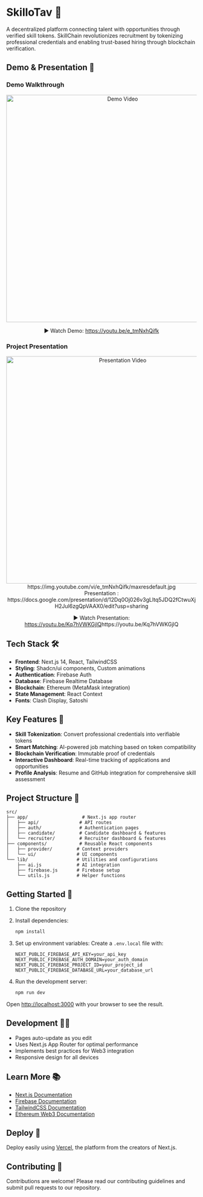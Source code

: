 # SkilloTav 🔗

A decentralized platform connecting talent with opportunities through verified skill tokens. SkillChain revolutionizes recruitment by tokenizing professional credentials and enabling trust-based hiring through blockchain verification.

## Demo & Presentation 🎥

### Demo Walkthrough
<div align="center">
  <a href="https://youtu.be/Kq7hVWKGjlQ">
    <img src="https://img.youtube.com/vi/e_tmNxhQifk/maxresdefault.jpg" alt="Demo Video" width="600">
  </a>
  <p>▶️ Watch Demo: <a href="https://youtu.be/e_tmNxhQifk">https://youtu.be/e_tmNxhQifk</a></p>
</div>

### Project Presentation
<div align="center">
  <a href="https://youtu.be/e_tmNxhQifk">
    <img src="https://img.youtube.com/vi/Kq7hVWKGjlQ/maxresdefault.jpg" alt="Presentation Video" width="600">
  </a>
  https://img.youtube.com/vi/e_tmNxhQifk/maxresdefault.jpg
<br>
  Presentation : https://docs.google.com/presentation/d/12Dq0Oj026v3gLltq5JDQ2fCtwuXjH2Jul6zgQpVAAX0/edit?usp=sharing
  <p>▶️ Watch Presentation: <a href="">https://youtu.be/Kq7hVWKGjlQ</a>https://youtu.be/Kq7hVWKGjlQ</p>
</div>

## Tech Stack 🛠️

- **Frontend**: Next.js 14, React, TailwindCSS
- **Styling**: Shadcn/ui components, Custom animations
- **Authentication**: Firebase Auth
- **Database**: Firebase Realtime Database
- **Blockchain**: Ethereum (MetaMask integration)
- **State Management**: React Context
- **Fonts**: Clash Display, Satoshi

## Key Features 🌟

- **Skill Tokenization**: Convert professional credentials into verifiable tokens
- **Smart Matching**: AI-powered job matching based on token compatibility
- **Blockchain Verification**: Immutable proof of credentials
- **Interactive Dashboard**: Real-time tracking of applications and opportunities
- **Profile Analysis**: Resume and GitHub integration for comprehensive skill assessment

## Project Structure 📁

```
src/
├── app/                    # Next.js app router
│   ├── api/               # API routes
│   ├── auth/              # Authentication pages
│   ├── candidate/         # Candidate dashboard & features
│   └── recruiter/         # Recruiter dashboard & features
├── components/            # Reusable React components
│   ├── provider/         # Context providers
│   └── ui/               # UI components
└── lib/                  # Utilities and configurations
    ├── ai.js             # AI integration
    ├── firebase.js       # Firebase setup
    └── utils.js          # Helper functions
```

## Getting Started 🚀

1. Clone the repository
2. Install dependencies:
   ```bash
   npm install
   ```

3. Set up environment variables:
   Create a `.env.local` file with:
   ```
   NEXT_PUBLIC_FIREBASE_API_KEY=your_api_key
   NEXT_PUBLIC_FIREBASE_AUTH_DOMAIN=your_auth_domain
   NEXT_PUBLIC_FIREBASE_PROJECT_ID=your_project_id
   NEXT_PUBLIC_FIREBASE_DATABASE_URL=your_database_url
   ```

4. Run the development server:
   ```bash
   npm run dev
   ```

Open [http://localhost:3000](http://localhost:3000) with your browser to see the result.

## Development 👨‍💻

- Pages auto-update as you edit
- Uses Next.js App Router for optimal performance
- Implements best practices for Web3 integration
- Responsive design for all devices

## Learn More 📚

- [Next.js Documentation](https://nextjs.org/docs)
- [Firebase Documentation](https://firebase.google.com/docs)
- [TailwindCSS Documentation](https://tailwindcss.com/docs)
- [Ethereum Web3 Documentation](https://web3js.readthedocs.io/)

## Deploy 🚀

Deploy easily using [Vercel](https://vercel.com/new?utm_medium=default-template&filter=next.js&utm_source=create-next-app&utm_campaign=create-next-app-readme), the platform from the creators of Next.js.

## Contributing 🤝

Contributions are welcome! Please read our contributing guidelines and submit pull requests to our repository.
